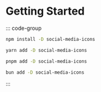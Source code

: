 # Getting Started

::: code-group

```bash [npm]
npm install -D social-media-icons
```

```bash [yarn]
yarn add -D social-media-icons
```

```bash [pnpm]
pnpm add -D social-media-icons
```

```bash [bun]
bun add -D social-media-icons
```

:::
